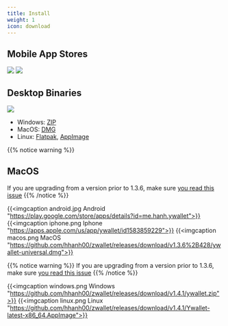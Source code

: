 ```yaml
---
title: Install
weight: 1
icon: download
---
```


## Mobile App Stores

<a href="https://play.google.com/store/apps/details?id=me.hanh.ywallet"><img class="download-badge" src="../google-store-badge.svg"></a>
<a href="https://apps.apple.com/us/app/ywallet/id1583859229"><img class="download-badge" src="../apple-store-badge.svg"></a>

## Desktop Binaries
<a href="https://www.microsoft.com/en-us/p/ywallet/9pjz924hs2s6"><img class="download-badge" src="../microsoft-store-badge.svg"></a>
- Windows: [ZIP](https://github.com/hhanh00/zwallet/releases/download/v1.4.1/ywallet.zip)
- MacOS: [DMG](https://github.com/hhanh00/zwallet/releases/download/v1.4.1/ywallet-universal.dmg)
- Linux: [Flatpak](https://github.com/hhanh00/zwallet/releases/download/v1.4.1/ywallet.flatpak),
[AppImage](https://github.com/hhanh00/zwallet/releases/download/v1.4.1/Ywallet-latest-x86_64.AppImage)

{{% notice warning %}}
## MacOS
If you are upgrading from a version prior to 1.3.6, make sure [you read this issue](https://github.com/hhanh00/zwallet/issues/72)
{{% /notice %}}

{{<imgcaption android.jpg Android "https://play.google.com/store/apps/details?id=me.hanh.ywallet">}}
{{<imgcaption iphone.png Iphone "https://apps.apple.com/us/app/ywallet/id1583859229">}}
{{<imgcaption macos.png MacOS "https://github.com/hhanh00/zwallet/releases/download/v1.3.6%2B428/ywallet-universal.dmg">}}

{{% notice warning %}}
If you are upgrading from a version prior to 1.3.6, make sure [you read this issue](https://github.com/hhanh00/zwallet/issues/72)
{{% /notice %}}

{{<imgcaption windows.png Windows "https://github.com/hhanh00/zwallet/releases/download/v1.4.1/ywallet.zip">}}
{{<imgcaption linux.png Linux "https://github.com/hhanh00/zwallet/releases/download/v1.4.1/Ywallet-latest-x86_64.AppImage">}}

